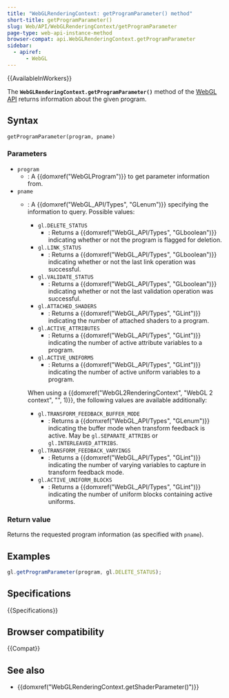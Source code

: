 ```yaml
---
title: "WebGLRenderingContext: getProgramParameter() method"
short-title: getProgramParameter()
slug: Web/API/WebGLRenderingContext/getProgramParameter
page-type: web-api-instance-method
browser-compat: api.WebGLRenderingContext.getProgramParameter
sidebar:
  - apiref:
      - WebGL
---
```


{{AvailableInWorkers}}

The **`WebGLRenderingContext.getProgramParameter()`** method of
the [WebGL API](/en-US/docs/Web/API/WebGL_API) returns information about the
given program.

## Syntax

```js-nolint
getProgramParameter(program, pname)
```

### Parameters

- `program`
  - : A {{domxref("WebGLProgram")}} to get parameter information from.
- `pname`
  - : A {{domxref("WebGL_API/Types", "GLenum")}} specifying the information to query. Possible values:
    - `gl.DELETE_STATUS`
      - : Returns a {{domxref("WebGL_API/Types", "GLboolean")}} indicating
        whether or not the program is flagged for deletion.
    - `gl.LINK_STATUS`
      - : Returns a {{domxref("WebGL_API/Types", "GLboolean")}} indicating
        whether or not the last link operation was successful.
    - `gl.VALIDATE_STATUS`
      - : Returns a {{domxref("WebGL_API/Types", "GLboolean")}} indicating
        whether or not the last validation operation was successful.
    - `gl.ATTACHED_SHADERS`
      - : Returns a {{domxref("WebGL_API/Types", "GLint")}} indicating the
        number of attached shaders to a program.
    - `gl.ACTIVE_ATTRIBUTES`
      - : Returns a {{domxref("WebGL_API/Types", "GLint")}} indicating the
        number of active attribute variables to a program.
    - `gl.ACTIVE_UNIFORMS`
      - : Returns a {{domxref("WebGL_API/Types", "GLint")}} indicating the
        number of active uniform variables to a program.

    When using a {{domxref("WebGL2RenderingContext", "WebGL 2 context", "", 1)}},
    the following values are available additionally:
    - `gl.TRANSFORM_FEEDBACK_BUFFER_MODE`
      - : Returns a
        {{domxref("WebGL_API/Types", "GLenum")}} indicating the buffer mode when transform feedback is
        active. May be `gl.SEPARATE_ATTRIBS` or
        `gl.INTERLEAVED_ATTRIBS`.
    - `gl.TRANSFORM_FEEDBACK_VARYINGS`
      - : Returns a {{domxref("WebGL_API/Types", "GLint")}}
        indicating the number of varying variables to capture in transform feedback
        mode.
    - `gl.ACTIVE_UNIFORM_BLOCKS`
      - : Returns a {{domxref("WebGL_API/Types", "GLint")}}
        indicating the number of uniform blocks containing active uniforms.

### Return value

Returns the requested program information (as specified with `pname`).

## Examples

```js
gl.getProgramParameter(program, gl.DELETE_STATUS);
```

## Specifications

{{Specifications}}

## Browser compatibility

{{Compat}}

## See also

- {{domxref("WebGLRenderingContext.getShaderParameter()")}}
